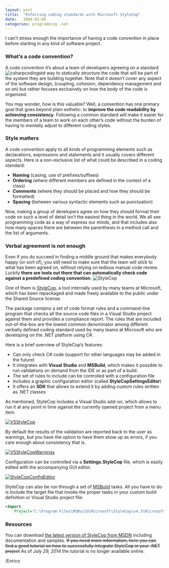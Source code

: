 ```yaml
---
layout: post
title:  "Enforcing coding standards with Microsoft StyleCop"
date:   2009-03-04
categories: programming .net
---
```


I can’t stress enough the importance of having a code convention in place before starting in any kind of software project.

### What’s a code convention?

A code convention it’s about a team of developers agreeing on a standard <img alt="csharpcodingstd" src="http://megakemp.files.wordpress.com/2009/03/csharpcodingstd-thumb.png?w=90&h=99" class="article" /> way to statically structure the code that will be part of the system they are building together. Note that it doesn’t cover any aspect of the software design, (coupling, cohesion, dependency management and so on) but rather focuses exclusively on how the body of the code is organized.

You may wonder, how is this valuable? Well, a convention has one primary goal that goes beyond plain esthetic: to **improve the code readability by achieving consistency**. Following a common standard will make it easier for the members of a team to work on each other’s code without the burden of having to mentally adjust to different coding styles.

### Style matters

A code convention apply to all kinds of programming elements such as declarations, expressions and statements and it usually covers different aspects. Here is a non-exclusive list of what could be described in a coding standard:

  * **Naming** (casing, use of prefixes/suffixes)
  * **Ordering** (where different members are defined in the context of a class)
  * **Comments** (where they should be placed and how they should be formatted)
  * **Spacing** (between various syntactic elements such as punctuation)

Now, making a group of developers agree on how they should format their code on such a level of detail isn’t the easiest thing in the world. We all see programming code as a way of express our minds, and that includes also how many spaces there are between the parenthesis in a method call and the list of arguments.

### Verbal agreement is not enough

Even if you do succeed in finding a middle ground that makes everybody happy (or sort of), you still need to make sure that the team will stick to what has been agreed on, without relying on tedious manual code review. Luckily **there are tools out there that can automatically check code against a predefined coding convention**. <img alt="StyleCop" src="http://megakemp.files.wordpress.com/2009/03/stylecop-thumb.png?w=100&h=100" class="article" />

One of them is [StyleCop][3], a tool internally used by many teams at Microsoft, which has been repackaged and made freely available to the public under the Shared Source license.

The package contains a set of code format rules and a command-line program that checks all the source code files in a Visual Studio project against them and provides a compliance report.
The rules that are included out-of-the-box are the lowest common denominator among different verbally defined coding standard used by many teams at Microsoft who are developing on the .NET platform using C#.

Here is a brief overview of StyleCop’s features:

  * Can only check C# code (support for other languages may be added in the future)
  * It integrates with **Visual Studio** and **MSBuild**, which makes it possible to run validations on demand from the IDE or as part of a build.
  * The set of rules to include can be controlled with a configuration file
  * Includes a graphic configuration editor (called **StyleCopSettingsEditor**)
  * It offers an **SDK** that allows to extend it by adding custom rules written as .NET classes 

As mentioned, StyleCop includes a Visual Studio add-on, which allows to run it at any point in time against the currently opened project from a menu item.

<a href="http://megakemp.files.wordpress.com/2009/03/vsstylecop4.png">
    <img alt="VSStyleCop" src="http://megakemp.files.wordpress.com/2009/03/vsstylecop4.png?w=274&h=198" class="screenshot-noshadow" />
</a>

By default the results of the validation are reported back to the user as warnings, but you have the option to have them show up as errors, if you care enough about consistency that is.

<a href="http://megakemp.files.wordpress.com/2009/03/vsstylecopwarnings.png">
    <img alt="VSStyleCopWarnings" src="http://megakemp.files.wordpress.com/2009/03/vsstylecopwarnings-thumb.png?w=504&h=199" class="screenshot-noshadow" />
</a>

Configuration can be controlled via a **Settings.StyleCop** file, which is easily edited with the accompanying GUI editor.

<a href="http://megakemp.files.wordpress.com/2009/03/stylecopconfigeditor.png">
    <img alt="StyleCopConfigEditor" src="http://megakemp.files.wordpress.com/2009/03/stylecopconfigeditor-thumb.png?w=404&h=372" class="screenshot-noshadow" />
</a>

StyleCop can also be run through a set of [MSBuild][7] tasks. All you have to do is include the target file that invoke the proper tasks in your custom build definition or Visual Studio project file:

```xml
<Import
    Project="C:\Program Files\MSBuild\Microsoft\StyleCop\v4.3\Microsoft.StyleCop.targets" />
```

### Resources

You can download [the latest version of StyleCop from MSDN][8] including documentation and samples. ~~If you need more information, here you can find a good tutorial on how to successfully integrate StyleCop in your .NET project~~ As of *July 29, 2014* the tutorial is no longer available online.

/Enrico

[3]: http://code.msdn.microsoft.com/sourceanalysis
[7]: http://msdn.microsoft.com/en-us/library/ms171452.aspx
[8]: http://code.msdn.microsoft.com/sourceanalysis/Release/ProjectReleases.aspx?ReleaseId=1425
